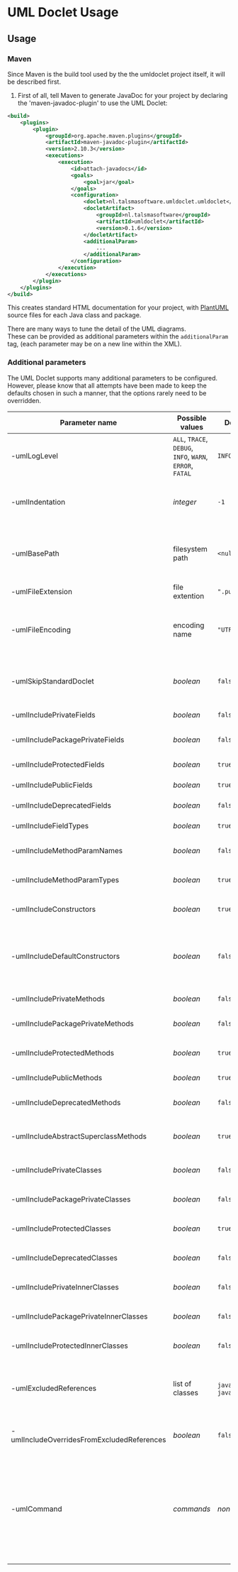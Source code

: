 # UML Doclet Usage

## Usage

### Maven

Since Maven is the build tool used by the the umldoclet project itself, it will be described first.

1. First of all, tell Maven to generate JavaDoc for your project
   by declaring the 'maven-javadoc-plugin' to use the UML Doclet:  
```xml
<build>
    <plugins>
        <plugin>
            <groupId>org.apache.maven.plugins</groupId>
            <artifactId>maven-javadoc-plugin</artifactId>
            <version>2.10.3</version>
            <executions>
                <execution>
                    <id>attach-javadocs</id>
                    <goals>
                        <goal>jar</goal>
                    </goals>
                    <configuration>
                        <doclet>nl.talsmasoftware.umldoclet.umldoclet</doclet>
                        <docletArtifact>
                            <groupId>nl.talsmasoftware</groupId>
                            <artifactId>umldoclet</artifactId>
                            <version>0.1.6</version>
                        </docletArtifact>
                        <additionalParam>
                            ...
                        </additionalParam>
                    </configuration>
                </execution>
            </executions>
        </plugin>
    </plugins>
</build>
```

This creates standard HTML documentation for your project,
with [PlantUML](http://plantuml.com) source files for each Java class and package.

There are many ways to tune the detail of the UML diagrams.  
These can be provided as additional parameters within the `additionalParam` tag,
(each parameter may be on a new line within the XML).

### Additional parameters

The UML Doclet supports many additional parameters to be configured.  
However, please know that all attempts have been made to keep the defaults
chosen in such a manner, that the options rarely need to be overridden.

| Parameter name                    | Possible values   | Default value | Description |
| --------------------------------- | ----------------- | ------------- | ----------- |
| -umlLogLevel                      | `ALL`, `TRACE`, `DEBUG`, `INFO`, `WARN`, `ERROR`, `FATAL` | `INFO` | The log level defined in common level definitions |
| -umlIndentation                   | _integer_         | `-1`          | The indentation level to use for the generated UML. A negative value uses whatever the default indentation is and zero obviously will not indent the UML. |
| -umlBasePath                      | filesystem path   | `<null>`      | The base path where the UML diagrams should be generated, by default the UML Doclet generates the diagrams in the same location as the regular HTML documentation. |
| -umlFileExtension                 | file extention    | `".puml"`     | The file extension to use for generated UML diagrams. |
| -umlFileEncoding                  | encoding name     | `"UTF-8"`     | The file encoding to use for generated UML diagrams. Note however, before the default value is applied, the standard doclet option `-docEncoding` is inspected to obtain a value. |
| -umlSkipStandardDoclet            | _boolean_         | `false`       | When set to `true` this option prevents the UML Doclet from delegating to the Standard doclet that generates the HTML documentation. |
| -umlIncludePrivateFields          | _boolean_         | `false`       | Whether `private` fields will be included in the rendered diagrams. |
| -umlIncludePackagePrivateFields   | _boolean_         | `false`       | Whether `package-private` fields will be included in the rendered diagrams. |
| -umlIncludeProtectedFields        | _boolean_         | `true`        | Whether `protected` fields will be included in the rendered diagrams. |
| -umlIncludePublicFields           | _boolean_         | `true`        | Whether `public` fields will be included in the rendered diagrams. |
| -umlIncludeDeprecatedFields       | _boolean_         | `false`       | Whether `deprecated` fields will be included in the rendered diagrams. |
| -umlIncludeFieldTypes             | _boolean_         | `true`        | Whether the field types will be included in the rendered diagrams. |
| -umlIncludeMethodParamNames       | _boolean_         | `false`       | Whether the names of method parameters will be included in the rendered diagrams. |
| -umlIncludeMethodParamTypes       | _boolean_         | `true`        | Whether the types of method parameters will be included in the rendered diagrams. |
| -umlIncludeConstructors           | _boolean_         | `true`        | Whether the class constructors will be included in the rendered diagrams. |
| -umlIncludeDefaultConstructors    | _boolean_         | `false`       | (_only applicable when `-umlIncludeConstructors` is `true`_) Whether the class constructors will still be included in the rendered diagrams if the only constructor is the default constructor without parameters. |
| -umlIncludePrivateMethods         | _boolean_         | `false`       | Whether `private` methods will be included in the rendered diagrams. |
| -umlIncludePackagePrivateMethods  | _boolean_         | `false`       | Whether `package-private` methods will be included in the rendered diagrams. |
| -umlIncludeProtectedMethods       | _boolean_         | `true`        | Whether `protected` methods will be included in the rendered diagrams. |
| -umlIncludePublicMethods          | _boolean_         | `true`        | Whether `public` methods will be included in the rendered diagrams. |
| -umlIncludeDeprecatedMethods      | _boolean_         | `false`       | Whether `deprecated` methods will be included in the rendered diagrams. |
| -umlIncludeAbstractSuperclassMethods | _boolean_      | `true`        | Whether `abstract` methods will be included in superclasses, even when declared outside the rendered package. |
| -umlIncludePrivateClasses         | _boolean_         | `false`       | Whether `private` classes will be included in the rendered package diagrams. |
| -umlIncludePackagePrivateClasses  | _boolean_         | `false`       | Whether `package-private` classes will be included in the rendered package diagrams. |
| -umlIncludeProtectedClasses       | _boolean_         | `true`        | Whether `protected` classes will be included in the rendered package diagrams. |
| -umlIncludeDeprecatedClasses      | _boolean_         | `false`       | Whether `deprecated` classes will be included in the rendered package diagrams. |
| -umlIncludePrivateInnerClasses    | _boolean_         | `false`       | Whether `private` inner-classes will be included in the rendered diagrams. |
| -umlIncludePackagePrivateInnerClasses | _boolean_     | `false`       | Whether `package-private` inner-classes will be included in the rendered diagrams. |
| -umlIncludeProtectedInnerClasses  | _boolean_         | `false`       | Whether `protected` inner-classes will be included in the rendered diagrams. |
| -umlExcludedReferences            | list of classes   | `java.lang.Object`, `java.lang.Enum` | List of classes that will not be rendered as an external reference in the diagrams. Please mind that there should be no spaces in this setting for the JavaDoc tool to be able to parse this as a single value. |
| -umlIncludeOverridesFromExcludedReferences | _boolean_ | `false`      | Whether inherited methods from classes defined in `-umlExcludedReferences` should be rendered in the diagrams. |
| -umlCommand                       | _commands_        | _none_        | This setting allows custom `commands` to be added to the diagrams. Commands containing whitespaces must be provided within double-quotes. Multiple commands can be separated by a semicolon. An example value could be `"hide class circle; hide empty members"` (be sure to include the quotes). For more information, please see (http://plantuml.com/classes.html). |
